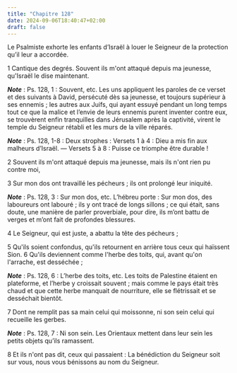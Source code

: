 ```yaml
---
title: "Chapitre 128"
date: 2024-09-06T18:40:47+02:00
draft: false
---
```



Le Psalmiste exhorte les enfants d’Israël à louer le Seigneur de la protection qu’il leur a accordée.


1 Cantique des degrés. Souvent ils m'ont attaqué depuis ma jeunesse, qu'Israël le dise maintenant.

***Note*** :  Ps. 128, 1 : Souvent, etc. Les uns appliquent les paroles de ce verset et des suivants à David, persécuté dès sa jeunesse, et toujours supérieur à ses ennemis ; les autres aux Juifs, qui ayant essuyé pendant un long temps tout ce que la malice et l’envie de leurs ennemis purent inventer contre eux, se trouvèrent enfin tranquilles dans Jérusalem après la captivité, virent le temple du Seigneur rétabli et les murs de la ville réparés.

***Note*** :  Ps. 128, 1-8 : Deux strophes : Versets 1 à 4 : Dieu a mis fin aux malheurs d’Israël. ― Versets 5 à 8 : Puisse ce triomphe être durable !


2 Souvent ils m'ont attaqué depuis ma jeunesse, mais ils n'ont rien pu contre moi,


3 Sur mon dos ont travaillé les pécheurs ; ils ont prolongé leur iniquité.

***Note*** :  Ps. 128, 3 : Sur mon dos, etc. L’hébreu porte : Sur mon dos, des laboureurs ont labouré ; ils y ont tracé de longs sillons ; ce qui était, sans doute, une manière de parler proverbiale, pour dire, ils m’ont battu de verges et m’ont fait de profondes blessures.

4 Le Seigneur, qui est juste, a abattu la tête des pécheurs ;


5 Qu'ils soient confondus, qu'ils retournent en arrière tous ceux qui haïssent Sion. 6 Qu'ils deviennent comme l'herbe des toits, qui, avant qu'on l'arrache, est desséchée ;

***Note*** :  Ps. 128, 6 : L’herbe des toits, etc. Les toits de Palestine étaient en plateforme, et l’herbe y croissait souvent ; mais comme le pays était très chaud et que cette herbe manquait de nourriture, elle se flétrissait et se desséchait bientôt.


7 Dont ne remplit pas sa main celui qui moissonne, ni son sein celui qui recueille les gerbes.

***Note*** :  Ps. 128, 7 : Ni son sein. Les Orientaux mettent dans leur sein les petits objets qu’ils ramassent.

8 Et ils n'ont pas dit, ceux qui passaient : La bénédiction du Seigneur soit sur vous, nous vous bénissons au nom du Seigneur.

